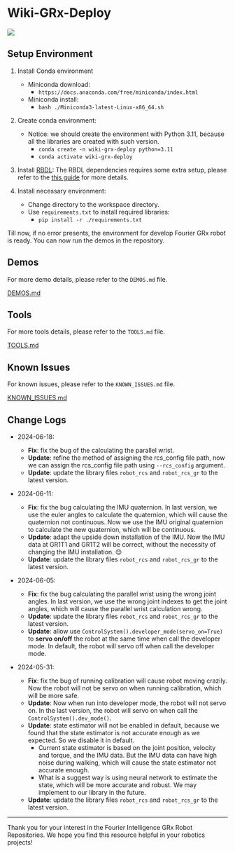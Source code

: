 # Wiki-GRx-Deploy

![](pictures/1.png)

## Setup Environment

1. Install Conda environment
    - Miniconda download:
        - `https://docs.anaconda.com/free/miniconda/index.html`
    - Miniconda install:
        - `bash ./Miniconda3-latest-Linux-x86_64.sh`

2. Create conda environment:
    - Notice: we should create the environment with Python 3.11, because all the libraries are created with such version.
        - `conda create -n wiki-grx-deploy python=3.11`
        - `conda activate wiki-grx-deploy`

3. Install [RBDL](https://github.com/rbdl/rbdl):
   The RBDL dependencies requires some extra setup, please refer to the [this guide](docs/rbdl_installation.md) for more details.

3. Install necessary environment:
    - Change directory to the workspace directory.
    - Use `requirements.txt` to install required libraries:
        - `pip install -r ./requirements.txt`

Till now, if no error presents, the environment for develop Fourier GRx robot is ready.
You can now run the demos in the repository.

## Demos

For more demo details, please refer to the `DEMOS.md` file.

[DEMOS.md](docs/DEMOS.md)

## Tools

For more tools details, please refer to the `TOOLS.md` file.

[TOOLS.md](docs/TOOLS.md)

## Known Issues

For known issues, please refer to the `KNOWN_ISSUES.md` file.

[KNOWN_ISSUES.md](docs/KNOWN_ISSUES.md)

## Change Logs

- 2024-06-18:
    - **Fix**: fix the bug of the calculating the parallel wrist.
    - **Update**: refine the method of assigning the rcs_config file path, now we can assign the rcs_config file path using `--rcs_config` argument.
    - **Update**: update the library files `robot_rcs` and `robot_rcs_gr` to the latest version.

- 2024-06-11:
    - **Fix**: fix the bug calculating the IMU quaternion. In last version, we use the euler angles to calculate the quaternion, which will cause the quaternion not continuous.
      Now we use the IMU original quaternion to calculate the new quaternion, which will be continuous.
    - **Update**: adapt the upside down installation of the IMU. Now the IMU data at GR1T1 and GR1T2 will be correct, without the necessity of changing the IMU installation. 😊
    - **Update**: update the library files `robot_rcs` and `robot_rcs_gr` to the latest version.

- 2024-06-05:
    - **Fix**: fix the bug calculating the parallel wrist using the wrong joint angles. In last version, we use the wrong joint indexes to get the joint angles, which will cause the parallel wrist
      calculation wrong.
    - **Update**: update the library files `robot_rcs` and `robot_rcs_gr` to the latest version.
    - **Update**: allow use `ControlSystem().developer_mode(servo_on=True)` to **servo on/off** the robot at the same time when call the developer mode. In default, the robot will servo off when call
      the developer mode.

- 2024-05-31:
    - **Fix**: fix the bug of running calibration will cause robot moving crazily. Now the robot will not be servo on when running calibration, which will be more safe.
    - **Update**: Now when run into developer mode, the robot will not servo on. In the last version, the robot will servo on when call the `ControlSystem().dev_mode()`.
    - **Update**: state estimator will not be enabled in default, because we found that the state estimator is not accurate enough as we expected. So we disable it in default.
        - Current state estimator is based on the joint position, velocity and torque, and the IMU data. But the IMU data can have high noise during walking, which will cause the state estimator not
          accurate enough.
        - What is a suggest way is using neural network to estimate the state, which will be more accurate and robust. We may implement to our library in the future.
    - **Update**: update the library files `robot_rcs` and `robot_rcs_gr` to the latest version.

---

Thank you for your interest in the Fourier Intelligence GRx Robot Repositories.
We hope you find this resource helpful in your robotics projects!